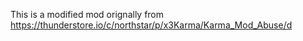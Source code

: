 This is a modified mod orignally from https://thunderstore.io/c/northstar/p/x3Karma/Karma_Mod_Abuse/d